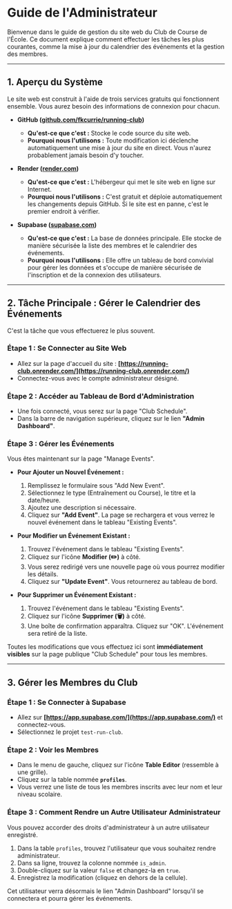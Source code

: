 # Guide de l'Administrateur

Bienvenue dans le guide de gestion du site web du Club de Course de l'École. Ce document explique comment effectuer les tâches les plus courantes, comme la mise à jour du calendrier des événements et la gestion des membres.

---

## 1. Aperçu du Système

Le site web est construit à l'aide de trois services gratuits qui fonctionnent ensemble. Vous aurez besoin des informations de connexion pour chacun.

*   **GitHub ([github.com/fkcurrie/running-club](https://github.com/fkcurrie/running-club))**
    *   **Qu'est-ce que c'est :** Stocke le code source du site web.
    *   **Pourquoi nous l'utilisons :** Toute modification ici déclenche automatiquement une mise à jour du site en direct. Vous n'aurez probablement jamais besoin d'y toucher.

*   **Render ([render.com](https://render.com/))**
    *   **Qu'est-ce que c'est :** L'hébergeur qui met le site web en ligne sur Internet.
    *   **Pourquoi nous l'utilisons :** C'est gratuit et déploie automatiquement les changements depuis GitHub. Si le site est en panne, c'est le premier endroit à vérifier.

*   **Supabase ([supabase.com](https://supabase.com/))**
    *   **Qu'est-ce que c'est :** La base de données principale. Elle stocke de manière sécurisée la liste des membres et le calendrier des événements.
    *   **Pourquoi nous l'utilisons :** Elle offre un tableau de bord convivial pour gérer les données et s'occupe de manière sécurisée de l'inscription et de la connexion des utilisateurs.

---

## 2. Tâche Principale : Gérer le Calendrier des Événements

C'est la tâche que vous effectuerez le plus souvent.

### Étape 1 : Se Connecter au Site Web
*   Allez sur la page d'accueil du site : **[https://running-club.onrender.com/](https://running-club.onrender.com/)**
*   Connectez-vous avec le compte administrateur désigné.

### Étape 2 : Accéder au Tableau de Bord d'Administration
*   Une fois connecté, vous serez sur la page "Club Schedule".
*   Dans la barre de navigation supérieure, cliquez sur le lien **"Admin Dashboard"**.

### Étape 3 : Gérer les Événements
Vous êtes maintenant sur la page "Manage Events".

*   **Pour Ajouter un Nouvel Événement :**
    1.  Remplissez le formulaire sous "Add New Event".
    2.  Sélectionnez le type (Entraînement ou Course), le titre et la date/heure.
    3.  Ajoutez une description si nécessaire.
    4.  Cliquez sur **"Add Event"**. La page se rechargera et vous verrez le nouvel événement dans le tableau "Existing Events".

*   **Pour Modifier un Événement Existant :**
    1.  Trouvez l'événement dans le tableau "Existing Events".
    2.  Cliquez sur l'icône **Modifier (✏️)** à côté.
    3.  Vous serez redirigé vers une nouvelle page où vous pourrez modifier les détails.
    4.  Cliquez sur **"Update Event"**. Vous retournerez au tableau de bord.

*   **Pour Supprimer un Événement Existant :**
    1.  Trouvez l'événement dans le tableau "Existing Events".
    2.  Cliquez sur l'icône **Supprimer (🗑️)** à côté.
    3.  Une boîte de confirmation apparaîtra. Cliquez sur "OK". L'événement sera retiré de la liste.

Toutes les modifications que vous effectuez ici sont **immédiatement visibles** sur la page publique "Club Schedule" pour tous les membres.

---

## 3. Gérer les Membres du Club

### Étape 1 : Se Connecter à Supabase
*   Allez sur **[https://app.supabase.com/](https://app.supabase.com/)** et connectez-vous.
*   Sélectionnez le projet `test-run-club`.

### Étape 2 : Voir les Membres
*   Dans le menu de gauche, cliquez sur l'icône **Table Editor** (ressemble à une grille).
*   Cliquez sur la table nommée **`profiles`**.
*   Vous verrez une liste de tous les membres inscrits avec leur nom et leur niveau scolaire.

### Étape 3 : Comment Rendre un Autre Utilisateur Administrateur
Vous pouvez accorder des droits d'administrateur à un autre utilisateur enregistré.
1.  Dans la table `profiles`, trouvez l'utilisateur que vous souhaitez rendre administrateur.
2.  Dans sa ligne, trouvez la colonne nommée `is_admin`.
3.  Double-cliquez sur la valeur `false` et changez-la en `true`.
4.  Enregistrez la modification (cliquez en dehors de la cellule).

Cet utilisateur verra désormais le lien "Admin Dashboard" lorsqu'il se connectera et pourra gérer les événements.